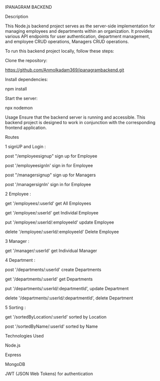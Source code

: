 
IPANAGRAM BACKEND 


Description


This Node.js backend project serves as the server-side implementation for managing employees and departments within an organization. It provides various API endpoints for user authentication, department management, and employee CRUD operations, Managers CRUD operations.


To run this backend project locally, follow these steps:

Clone the repository:

https://github.com/Anmolkadam369/ipanagrambackend.git


Install dependencies:


npm install


Start the server:


npx nodemon


Usage
Ensure that the backend server is running and accessible. This backend project is designed to work in conjunction with the corresponding frontend application.

Routes

1 signUP and Login :

post "/employeesignup"             sign up for Employee

post '/employeesignIn'              sign in for Employee

post "/managersignup"               sign up for Managers

post '/managersignIn'              sign in for Employee




2 Employee : 

get '/employees/:userId'     get All Employees

get '/employee/:userId'      get Individal Employee 

put '/employee/:userId/:employeeId'     update Employee

delete '/employee/:userId/:employeeId'   Delete Employee




3 Manager : 

get '/manager/:userId'       get Individual Manager 




4 Department : 

post '/departments/:userId'                        create Departments

get '/departments/:userId'                          get Departments

put '/departments/:userId/:departmentId',          update Department

delete '/departments/:userId/:departmentId',       delete Department




5 Sorting : 

get '/sortedByLocation/:userId'                 sorted by Location

post '/sortedByName/:userId'                     sorted by Name







Technologies Used


Node.js

Express

MongoDB

JWT (JSON Web Tokens) for authentication


